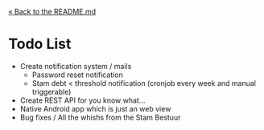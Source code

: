 [&laquo; Back to the README.md](../README.md)

# Todo List
- Create notification system / mails
    - Password reset notification
    - Stam debt < threshold notification (cronjob every week and manual triggerable)
- Create REST API for you know what...
- Native Android app which is just an web view
- Bug fixes / All the whishs from the Stam Bestuur
